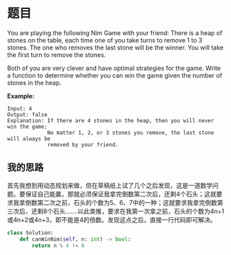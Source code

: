 # 题目

You are playing the following Nim Game with your friend: There is a heap of stones on the table, each time one of you take turns to remove 1 to 3 stones. The one who removes the last stone will be the winner. You will take the first turn to remove the stones.

Both of you are very clever and have optimal strategies for the game. Write a function to determine whether you can win the game given the number of stones in the heap.

**Example:**

```
Input: 4
Output: false 
Explanation: If there are 4 stones in the heap, then you will never win the game;
             No matter 1, 2, or 3 stones you remove, the last stone will always be 
             removed by your friend.
```

## 我的思路

首先我想到用动态规划来做，但在草稿纸上试了几个之后发现，这是一道数学问题。要保证自己能赢，那就必须保证我拿完倒数第二次后，还剩4个石头；这就要求我拿倒数第二次之前，石头的个数为5、6、7中的一种；这就要求我拿完倒数第三次后，还剩8个石头.......以此类推，要求在我第一次拿之前，石头的个数为4n+1或4n+2或4n+3，即不能是4的倍数。发现这点之后，直接一行代码即可解决。

```py
class Solution:
    def canWinNim(self, n: int) -> bool:
        return n % 4 != 0
```

